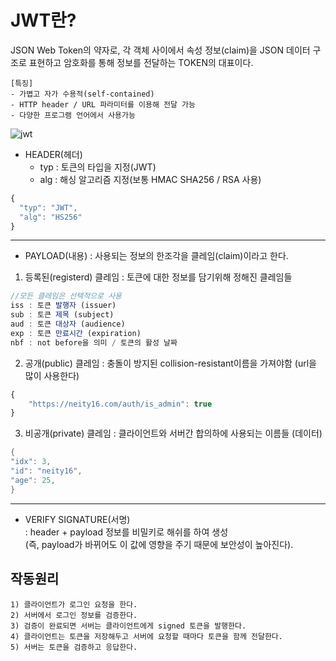 # JWT란?

JSON Web Token의 약자로, 각 객체 사이에서 속성 정보(claim)을 JSON 데이터 구조로 표현하고 암호화를 통해 정보를 전달하는 TOKEN의 대표이다.

    [특징]
    - 가볍고 자가 수용적(self-contained)
    - HTTP header / URL 파라미터를 이용해 전달 가능
    - 다양한 프로그램 언어에서 사용가능

![jwt](https://user-images.githubusercontent.com/82089918/154481559-ea6fcddf-625f-4728-8621-78fa75b8e8f9.png)

- HEADER(헤더)
   - typ : 토큰의 타입을 지정(JWT)
   - alg : 해싱 알고리즘 지정(보통 HMAC SHA256 / RSA 사용)

```javascript
{
  "typ": "JWT",
  "alg": "HS256"
}
```
---
- PAYLOAD(내용) : 사용되는 정보의 한조각을 클레임(claim)이라고 한다.
  
1) 등록된(registerd) 클레임 : 토큰에 대한 정보를 담기위해 정해진 클레임들

```javascript
//모든 클레임은 선택적으로 사용
iss : 토큰 발행자 (issuer)
sub : 토큰 제목 (subject)
aud : 토큰 대상자 (audience)
exp : 토큰 만료시간 (expiration)
nbf : not before을 의미 / 토큰의 활성 날짜
```

2) 공개(public) 클레임 : 충돌이 방지된 collision-resistant이름을 가져야함 (url을 많이 사용한다)
   
```javascript
{
	"https://neity16.com/auth/is_admin": true
}
```
3) 비공개(private) 클레임 : 클라이언트와 서버간 합의하에 사용되는 이름들 (데이터)
```c
{
"idx": 3,
"id": "neity16",
"age": 25,
}
```
---
- VERIFY SIGNATURE(서명) <br>
  : header + payload 정보를 비밀키로 해쉬를 하여 생성<br>
  (즉, payload가 바뀌어도 이 값에 영향을 주기 때문에 보안성이 높아진다).



## 작동원리

    1) 클라이언트가 로그인 요청을 한다.
    2) 서버에서 로그인 정보를 검증한다.
    3) 검증이 완료되면 서버는 클라이언트에게 signed 토큰을 발행한다.
    4) 클라이언트는 토큰을 저장해두고 서버에 요청할 때마다 토큰을 함께 전달한다.
    5) 서버는 토큰을 검증하고 응답한다.